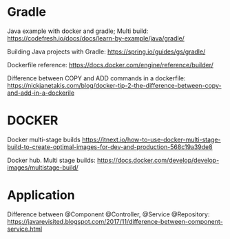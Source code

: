 # Gradle
Java example with docker and gradle; Multi build: https://codefresh.io/docs/docs/learn-by-example/java/gradle/

Building Java projects with Gradle: https://spring.io/guides/gs/gradle/

Dockerfile reference: https://docs.docker.com/engine/reference/builder/

Difference between COPY and ADD commands in a dockerfile: https://nickjanetakis.com/blog/docker-tip-2-the-difference-between-copy-and-add-in-a-dockerile

# DOCKER
Docker multi-stage builds https://itnext.io/how-to-use-docker-multi-stage-build-to-create-optimal-images-for-dev-and-production-568c19a39de8

Docker hub. Multi stage builds: https://docs.docker.com/develop/develop-images/multistage-build/

# Application
Difference between @Component @Controller, @Service @Repository: https://javarevisited.blogspot.com/2017/11/difference-between-component-service.html
